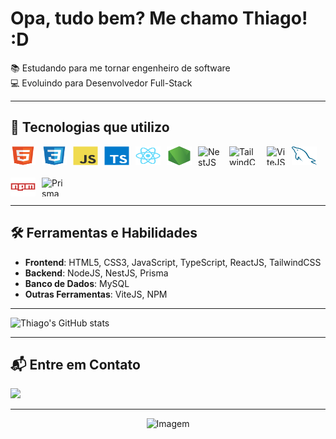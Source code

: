 # Opa, tudo bem? Me chamo Thiago! :D  
📚 Estudando para me tornar engenheiro de software  
💻 Evoluindo para Desenvolvedor Full-Stack  

---

## 🚀 Tecnologias que utilizo  

<div style="display: flex; flex-wrap: wrap; gap: 10px;">
  <img align="center" alt="HTML" height="30" width="40" src="https://raw.githubusercontent.com/devicons/devicon/master/icons/html5/html5-original.svg">
  <img align="center" alt="CSS" height="30" width="40" src="https://raw.githubusercontent.com/devicons/devicon/master/icons/css3/css3-original.svg">
  <img align="center" alt="JavaScript" height="30" width="40" src="https://raw.githubusercontent.com/devicons/devicon/master/icons/javascript/javascript-original.svg">
  <img align="center" alt="TypeScript" height="30" width="40" src="https://raw.githubusercontent.com/devicons/devicon/master/icons/typescript/typescript-original.svg">
  <img align="center" alt="ReactJS" height="30" width="40" src="https://raw.githubusercontent.com/devicons/devicon/master/icons/react/react-original.svg">
  <img align="center" alt="NodeJS" height="30" width="40" src="https://raw.githubusercontent.com/devicons/devicon/master/icons/nodejs/nodejs-original.svg">
  <img align="center" alt="NestJS" height="40" width="40" src="https://github.com/user-attachments/assets/e762aba6-7fb2-4ba2-9f4e-8c2267d0d321"> 
  <img align="center" alt="TailwindCSS" height="30" width="50" src="https://github.com/user-attachments/assets/28205e2c-c578-4397-8597-420fd8a272bd">
  <img align="center" alt="ViteJS" height="30" width="30" src="https://github.com/user-attachments/assets/26f8d7ff-57a9-4c25-b51c-3648dba5ddd1">  
  <img align="center" alt="MySQL" height="30" width="40" src="https://raw.githubusercontent.com/devicons/devicon/master/icons/mysql/mysql-original.svg">
  <img align="center" alt="NPM" height="30" width="40" src="https://raw.githubusercontent.com/devicons/devicon/master/icons/npm/npm-original-wordmark.svg">
  <img align="center" alt="Prisma" height="30" width="40" src="https://github.com/user-attachments/assets/2489691e-9293-4933-89f9-0f9aef3bdecc">
</div>

---

## 🛠 Ferramentas e Habilidades  

- **Frontend**: HTML5, CSS3, JavaScript, TypeScript, ReactJS, TailwindCSS  
- **Backend**: NodeJS, NestJS, Prisma  
- **Banco de Dados**: MySQL  
- **Outras Ferramentas**: ViteJS, NPM  

---

![Thiago's GitHub stats](https://github-readme-stats.vercel.app/api?username=mrtaki67&show_icons=true&theme=gotham)

---

## 📬 Entre em Contato  

<div> 
  <a href="mailto:castrothiago6167@gmail.com"><img src="https://img.shields.io/badge/-Gmail-%23333?style=for-the-badge&logo=gmail&logoColor=white" target="_blank"></a>
</div>

---

<p align="center">
  <img src="https://github.com/mrtaki67/mrtaki67/assets/140362777/cc481d64-6089-42ee-9023-069465c4844f" alt="Imagem">
</p>
